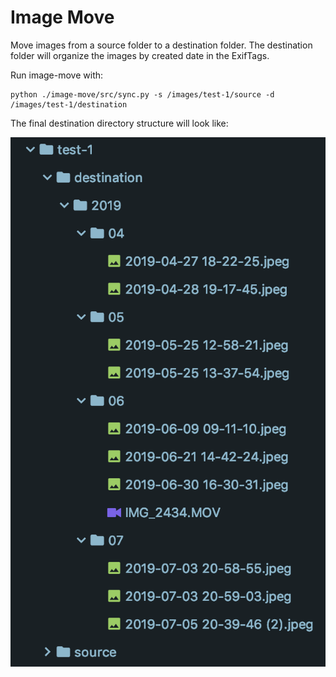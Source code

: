 # Image Move

Move images from a source folder to a destination folder.
The destination folder will organize the images by 
created date in the ExifTags.

Run image-move with:

```
python ./image-move/src/sync.py -s /images/test-1/source -d /images/test-1/destination
```

The final destination directory structure will look like:

![Final Directory Structure](./docs/directory-structure.png)